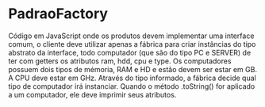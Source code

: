 # PadraoFactory
Código em JavaScript onde os produtos devem implementar uma interface comum, o cliente deve utilizar apenas a fábrica para criar instâncias do tipo abstrato da interface, todo computador (que são do tipo PC e SERVER) de ter com getters os atributos ram, hdd, cpu e type. Os computadores possuem dois tipos de mémoria, RAM e HD e estão devem ser estar em GB. A CPU deve estar em GHz. Através do tipo informado, a fábrica decide qual tipo de computador irá instanciar. Quando o método .toString() for aplicado a um computador, ele deve imprimir seus atributos.
